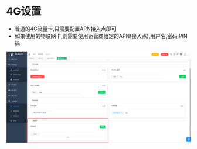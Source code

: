 # 4G设置

* 普通的4G流量卡,只需要配置APN接入点即可
* 如果使用的物联网卡,则需要使用运营商给定的APN(接入点),用户名,密码,PIN码

![](/img/function_set-5.png)
